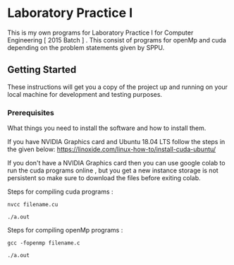 # Laboratory Practice I
This is my own programs for Laboratory Practice I for Computer Engineering [ 2015 Batch ] . This consist of programs for openMp and cuda depending on the problem statements given by SPPU.

## Getting Started

These instructions will get you a copy of the project up and running on your local machine for development and testing purposes. 

### Prerequisites

What things you need to install the software and how to install them.

If you have NVIDIA Graphics card and Ubuntu 18.04 LTS follow the steps in the given below:
https://linoxide.com/linux-how-to/install-cuda-ubuntu/

If you don't have a NVIDIA Graphics card then you can use google colab to run the cuda programs online , but you get a new instance storage is not persistent so make sure to download the files before exiting colab.

Steps for compiling cuda programs : 

```
nvcc filename.cu
```
```
./a.out
```
Steps for compiling openMp programs :

```
gcc -fopenmp filename.c
```
```
./a.out
```
